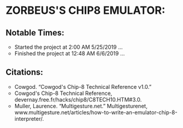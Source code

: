 
<h1>ZORBEUS'S CHIP8 EMULATOR:</h1>

<h2>Notable Times:</h2>
<ul style="list-style-type:circle">
  <li>Started the project at 2:00 AM 5/25/2019 ... </li>
  <li>Finished the project at 12:48 AM 6/6/2019 ... </li>
</ul>

<h2>Citations:</h2>
<ul style="list-style-type:circle">
  <li>Cowgod. “Cowgod's Chip-8 Technical Reference v1.0.”</li>
  <li>Cowgod's Chip-8 Technical Reference, devernay.free.fr/hacks/chip8/C8TECH10.HTM#3.0.</li>
  <li>Muller, Laurence. “Multigesture.net.” Multigesturenet, www.multigesture.net/articles/how-to-write-an-emulator-chip-8-interpreter/.</li>
</ul>
